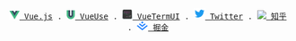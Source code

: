 <p align="center">
  <samp>
    <a href="https://github.com/vuejs"><img src="./icons/vuejs.svg" width=18> Vue.js</a> .
    <a href="https://github.com/vueuse"><img src="./icons/vueuse.svg" width=15> VueUse</a> .
    <a href="https://github.com/vue-terminal/vue-termui"><img src="./icons/vue-termui.svg" width=18> VueTermUI</a> .
    <a href="https://twitter.com/webfansplz"><img src="./icons/twitter.png" width=20> Twitter</a> .
   <a href="https://www.zhihu.com/people/weber-23-9"><img src="./icons/zhihu.png" width=18> 知乎</a> .
   <a href="https://juejin.cn/user/3069492193407006"><img src="./icons/juejin.svg" width=20> 掘金</a> 
  </samp>
</p>
